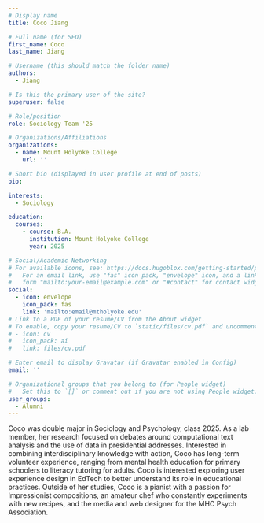 ```yaml
---
# Display name
title: Coco Jiang 

# Full name (for SEO)
first_name: Coco
last_name: Jiang

# Username (this should match the folder name)
authors:
  - Jiang

# Is this the primary user of the site?
superuser: false

# Role/position
role: Sociology Team '25

# Organizations/Affiliations
organizations:
  - name: Mount Holyoke College
    url: ''

# Short bio (displayed in user profile at end of posts)
bio: 

interests:
  - Sociology

education:
  courses:
    - course: B.A. 
      institution: Mount Holyoke College
      year: 2025

# Social/Academic Networking
# For available icons, see: https://docs.hugoblox.com/getting-started/page-builder/#icons
#   For an email link, use "fas" icon pack, "envelope" icon, and a link in the
#   form "mailto:your-email@example.com" or "#contact" for contact widget.
social:
  - icon: envelope
    icon_pack: fas
    link: 'mailto:email@mtholyoke.edu'
# Link to a PDF of your resume/CV from the About widget.
# To enable, copy your resume/CV to `static/files/cv.pdf` and uncomment the lines below.
# - icon: cv
#   icon_pack: ai
#   link: files/cv.pdf

# Enter email to display Gravatar (if Gravatar enabled in Config)
email: ''

# Organizational groups that you belong to (for People widget)
#   Set this to `[]` or comment out if you are not using People widget.
user_groups:
  - Alumni
---
```


Coco was double major in Sociology and Psychology, class 2025. As a lab member, her research focused on debates around computational text analysis and the use of data in presidential addresses. Interested in combining interdisciplinary knowledge with action, Coco has long-term volunteer experience, ranging from mental health education for primary schoolers to literacy tutoring for adults. Coco is interested exploring user experience design in EdTech to better understand its role in educational practices. Outside of her studies, Coco is a pianist with a passion for Impressionist compositions, an amateur chef who constantly experiments with new recipes, and the media and web designer for the MHC Psych Association.
